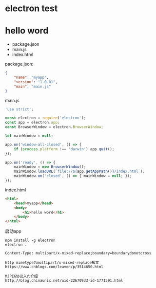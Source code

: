electron test
====

# hello word

- package.json
- main.js
- index.html

package.json:

```json
{
    "name": "myapp",
    "version": "1.0.01",
    "main": "main.js"
}

```

main.js

```js
'use strict';

const electron = require('electron');
const app = electron.app;
const BrowserWindow = electron.BrowserWindow;

let mainWindow = null;

app.on('window-all-closed', () => {
    if (process.platform !== 'darwin') app.quit();
});

app.on('ready', () => {
    mainWindow = new BrowserWindow();
    mainWindow.loadURL(`file://${app.getAppPath()}/index.html`);
    mainWindow.on('closed', () => { mainWindow = null; });
});

```

index.html

```html
<html>
    <head>myapp</head>
    <body>
        <h1>hello word</h1>
    </body>
</html>
```

启动app

```
npm install -g electron
electron .
```




```
Content-Type: multipart/x-mixed-replace;boundary=boundarydonotcross

http mimetype为multipart/x-mixed-replace报文
https://www.cnblogs.com/leaven/p/3514650.html

MJPEG协议入门介绍
http://blog.chinaunix.net/uid-22670933-id-1771591.html
```

